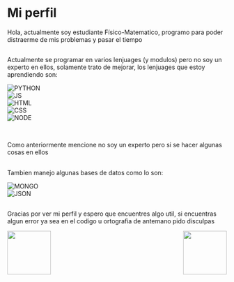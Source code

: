 # Mi perfil

Hola, actualmente soy estudiante Físico-Matematico, programo para poder distraerme de mis problemas y pasar el tiempo

## 

Actualmente se programar en varios lenjuages (y modulos) pero no soy un experto en ellos, solamente trato de mejorar, los lenjuages que estoy aprendiendo son:

![PYTHON](https://img.shields.io/badge/Python-3776AB?style=for-the-badge&logo=python&logoColor=white)
    <br>
![JS](https://img.shields.io/badge/JavaScript-323330?style=for-the-badge&logo=javascript&logoColor=F7DF1E)
    <br>
![HTML](https://img.shields.io/badge/HTML5-E34F26?style=for-the-badge&logo=html5&logoColor=white)
    <br>
![CSS](https://img.shields.io/badge/CSS3-1572B6?style=for-the-badge&logo=css3&logoColor=white)
    <br>
![NODE](https://img.shields.io/badge/Node.js-43853D?style=for-the-badge&logo=node-dot-js&logoColor=white) 

   <br>

Como anteriormente mencione no soy un experto pero si se hacer algunas cosas en ellos 

## 
Tambien manejo algunas bases de datos como lo son:

![MONGO](https://img.shields.io/badge/MongoDB-4EA94B?style=for-the-badge&logo=mongodb&logoColor=white)
    <br>
![JSON](https://img.shields.io/badge/JSON-430098?style=for-the-badge&logo=json&logoColor=yellow)


##
Gracias por ver mi perfil y espero que encuentres algo util, si encuentras algun error ya sea en el codigo u ortografia de antemano pido disculpas

<div>
    <img src="https://i.imgur.com/XCYLnEI.gif" width="100" height="100"/>
    <img src="https://i.imgur.com/PuC4mGZ.gif" width="100" height="100" align="right"/> 
</div>
